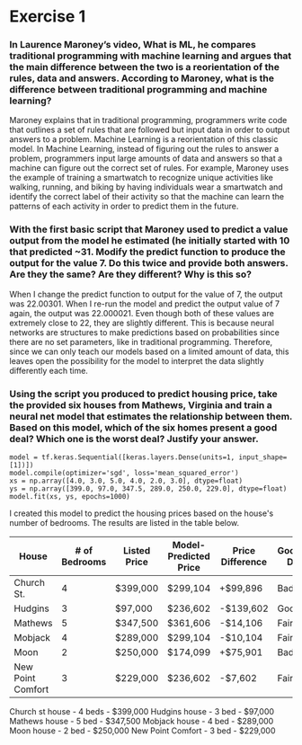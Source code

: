# Exercise 1

### In Laurence Maroney’s video, What is ML, he compares traditional programming with machine learning and argues that the main difference between the two is a reorientation of the rules, data and answers. According to Maroney, what is the difference between traditional programming and machine learning?

Maroney explains that in traditional programming, programmers write code that outlines a set of rules that are followed but input data in order to output answers to a problem.  Machine Learning is a reorientation of this classic model.  In Machine Learning, instead of figuring out the rules to answer a problem, programmers input large amounts of data and answers so that a machine can figure out the correct set of rules.  For example, Maroney uses the example of training a smartwatch to recognize unique activities like walking, running, and biking by having individuals wear a smartwatch and identify the correct label of their activity so that the machine can learn the patterns of each activity in order to predict them in the future.  

### With the first basic script that Maroney used to predict a value output from the model he estimated (he initially started with 10 that predicted ~31. Modify the predict function to produce the output for the value 7. Do this twice and provide both answers. Are they the same? Are they different? Why is this so?

When I change the predict function to output for the value of 7, the output was 22.00301.  When I re-run the model and predict the output value of 7 again, the output was 22.000021.  Even though both of these values are extremely close to 22, they are slightly different.  This is because neural networks are structures to make predictions based on probabilities since there are no set parameters, like in traditional programming.  Therefore, since we can only teach our models based on a limited amount of data, this leaves open the possibility for the model to interpret the data slightly differently each time.

### Using the script you produced to predict housing price, take the provided six houses from Mathews, Virginia and train a neural net model that estimates the relationship between them. Based on this model, which of the six homes present a good deal? Which one is the worst deal? Justify your answer.

```
model = tf.keras.Sequential([keras.layers.Dense(units=1, input_shape=[1])])
model.compile(optimizer='sgd', loss='mean_squared_error')
xs = np.array([4.0, 3.0, 5.0, 4.0, 2.0, 3.0], dtype=float)
ys = np.array([399.0, 97.0, 347.5, 289.0, 250.0, 229.0], dtype=float)
model.fit(xs, ys, epochs=1000)
```

I created this model to predict the housing prices based on the house's number of bedrooms. The results are listed in the table below.  

|House|# of Bedrooms|Listed Price|Model-Predicted Price|Price Difference|Good/Bad Deal?|
|-----|-------------|------------|---------------------|----------------|--------------|
|Church St.|4|$399,000|$299,104|+$99,896|Bad!|
|Hudgins|3|$97,000|$236,602|-$139,602|Good!|
|Mathews|5|$347,500|$361,606|-$14,106|Fair|
|Mobjack|4|$289,000|$299,104|-$10,104|Fair|
|Moon|2|$250,000|$174,099|+$75,901|Bad!|
|New Point Comfort|3|$229,000|$236,602|-$7,602|Fair|



Church st house - 4 beds - $399,000
Hudgins house - 3 bed - $97,000
Mathews house - 5 bed - $347,500
Mobjack house - 4 bed - $289,000
Moon house - 2 bed - $250,000
New Point Comfort - 3 bed - $229,000

